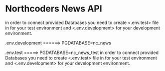 # Northcoders News API



in order to connect provided Databases you need to create <.env.test> file in for your test environment and <.env.development> for your development environment.


.env.development ======> PGDATABASE=nc_news


.env.test =====> PGDATABASE=nc_news_test
in order to connect provided Databases you need to create <.env.test> file in for your test environment and <.env.development> for your development environment.

